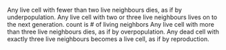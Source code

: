 
Any live cell with fewer than two live neighbours dies, as if by underpopulation.
Any live cell with two or three live neighbours lives on to the next generation.
   count is # of living neighbors
Any live cell with more than three live neighbours dies, as if by overpopulation.
Any dead cell with exactly three live neighbours becomes a live cell, as if by reproduction.